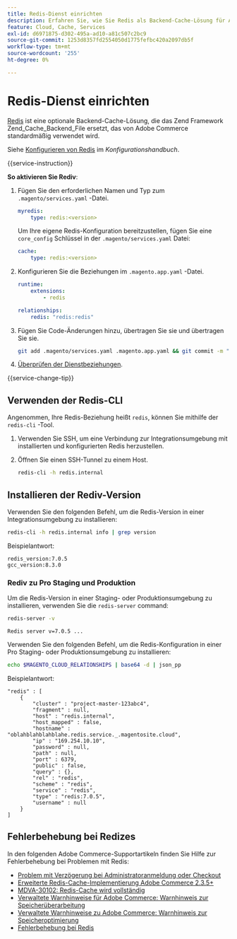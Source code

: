 ```yaml
---
title: Redis-Dienst einrichten
description: Erfahren Sie, wie Sie Redis als Backend-Cache-Lösung für Adobe Commerce in der Cloud-Infrastruktur einrichten und optimieren.
feature: Cloud, Cache, Services
exl-id: d6971875-d302-495a-ad10-a81c507c2bc9
source-git-commit: 1253d8357fd2554050d1775fefbc420a2097db5f
workflow-type: tm+mt
source-wordcount: '255'
ht-degree: 0%

---
```


# Redis-Dienst einrichten

[Redis](https://redis.io) ist eine optionale Backend-Cache-Lösung, die das Zend Framework Zend_Cache_Backend_File ersetzt, das von Adobe Commerce standardmäßig verwendet wird.

Siehe [Konfigurieren von Redis](https://experienceleague.adobe.com/docs/commerce-operations/configuration-guide/cache/redis/config-redis.html) im _Konfigurationshandbuch_.

{{service-instruction}}

**So aktivieren Sie Rediv**:

1. Fügen Sie den erforderlichen Namen und Typ zum `.magento/services.yaml` -Datei.

   ```yaml
   myredis:
       type: redis:<version>
   ```

   Um Ihre eigene Redis-Konfiguration bereitzustellen, fügen Sie eine `core_config` Schlüssel in der `.magento/services.yaml` Datei:

   ```yaml
   cache:
       type: redis:<version>
   ```

1. Konfigurieren Sie die Beziehungen im `.magento.app.yaml` -Datei.

   ```yaml
   runtime:
       extensions:
           - redis
   
   relationships:
       redis: "redis:redis"
   ```

1. Fügen Sie Code-Änderungen hinzu, übertragen Sie sie und übertragen Sie sie.

   ```bash
   git add .magento/services.yaml .magento.app.yaml && git commit -m "Enable redis service" && git push origin <branch-name>
   ```

1. [Überprüfen der Dienstbeziehungen](services-yaml.md#service-relationships).

{{service-change-tip}}

## Verwenden der Redis-CLI

Angenommen, Ihre Redis-Beziehung heißt `redis`, können Sie mithilfe der `redis-cli` -Tool.

1. Verwenden Sie SSH, um eine Verbindung zur Integrationsumgebung mit installierten und konfigurierten Redis herzustellen.

1. Öffnen Sie einen SSH-Tunnel zu einem Host.

   ```bash
   redis-cli -h redis.internal
   ```

## Installieren der Rediv-Version

Verwenden Sie den folgenden Befehl, um die Redis-Version in einer Integrationsumgebung zu installieren:

```bash
redis-cli -h redis.internal info | grep version
```

Beispielantwort:

```terminal
redis_version:7.0.5
gcc_version:8.3.0
```

### Rediv zu Pro Staging und Produktion

Um die Redis-Version in einer Staging- oder Produktionsumgebung zu installieren, verwenden Sie die `redis-server` command:

```bash
redis-server -v
```

```terminal
Redis server v=7.0.5 ...
```

Verwenden Sie den folgenden Befehl, um die Redis-Konfiguration in einer Pro Staging- oder Produktionsumgebung zu installieren:

```bash
echo $MAGENTO_CLOUD_RELATIONSHIPS | base64 -d | json_pp
```

Beispielantwort:

```terminal
"redis" : [
    {
        "cluster" : "project-master-123abc4",
        "fragment" : null,
        "host" : "redis.internal",
        "host_mapped" : false,
        "hostname" : "oblahblahblahblahe.redis.service._.magentosite.cloud",
        "ip" : "169.254.10.10",
        "password" : null,
        "path" : null,
        "port" : 6379,
        "public" : false,
        "query" : {},
        "rel" : "redis",
        "scheme" : "redis",
        "service" : "redis",
        "type" : "redis:7.0.5",
        "username" : null
    }
]
```

## Fehlerbehebung bei Redizes

In den folgenden Adobe Commerce-Supportartikeln finden Sie Hilfe zur Fehlerbehebung bei Problemen mit Redis:

- [Problem mit Verzögerung bei Administratoranmeldung oder Checkout](https://experienceleague.adobe.com/docs/commerce-knowledge-base/kb/troubleshooting/miscellaneous/redis-issue-delay-magento-admin-login-or-checkout.html)
- [Erweiterte Redis-Cache-Implementierung Adobe Commerce 2.3.5+](https://experienceleague.adobe.com/docs/commerce-operations/implementation-playbook/best-practices/planning/redis-service-configuration.html)
- [MDVA-30102: Redis-Cache wird vollständig](https://experienceleague.adobe.com/docs/commerce-knowledge-base/kb/support-tools/patches/v1-0-6/mdva-30102-magento-patch-redis-cache-getting-full.html)
- [Verwaltete Warnhinweise für Adobe Commerce: Warnhinweis zur Speicherüberarbeitung](https://experienceleague.adobe.com/docs/commerce-knowledge-base/kb/support-tools/managed-alerts/managed-alerts-on-magento-commerce-redis-memory-warning-alert.html)
- [Verwaltete Warnhinweise zu Adobe Commerce: Warnhinweis zur Speicheroptimierung](https://experienceleague.adobe.com/docs/commerce-knowledge-base/kb/support-tools/managed-alerts/managed-alerts-on-magento-commerce-redis-memory-critical-alert.html)
- [Fehlerbehebung bei Redis](https://experienceleague.adobe.com/docs/commerce-knowledge-base/kb/troubleshooting/miscellaneous/redis-troubleshooter.html)
